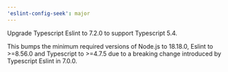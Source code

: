 ```yaml
---
'eslint-config-seek': major
---
```


Upgrade Typescript Eslint to 7.2.0 to support Typescript 5.4.

This bumps the minimum required versions of Node.js to 18.18.0, Eslint to >=8.56.0 and Typescript to >=4.7.5 due to a breaking change introduced by Typescript Eslint in 7.0.0.

